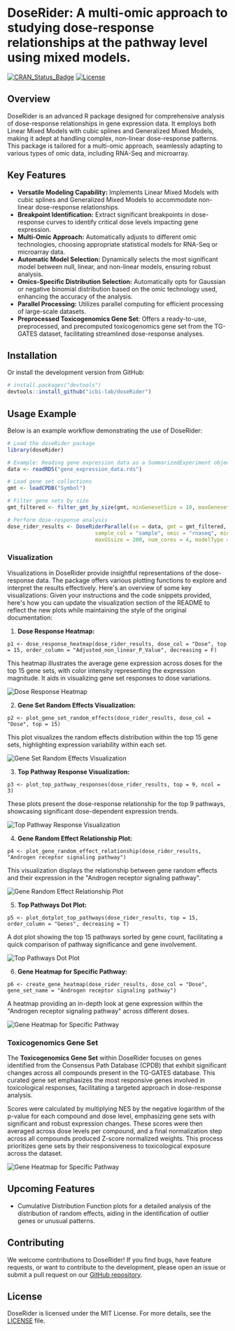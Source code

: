# DoseRider: A multi-omic approach to studying dose-response relationships at the pathway level using mixed models.


[![CRAN_Status_Badge](https://www.r-pkg.org/badges/version/doseRider)](https://cran.r-project.org/package=doseRider)
[![License](https://img.shields.io/badge/License-MIT-blue.svg)](https://opensource.org/licenses/MIT)

## Overview

DoseRider is an advanced R package designed for comprehensive analysis of dose-response relationships in gene expression data. It employs both Linear Mixed Models with cubic splines and Generalized Mixed Models, making it adept at handling complex, non-linear dose-response patterns. This package is tailored for a multi-omic approach, seamlessly adapting to various types of omic data, including RNA-Seq and microarray.

## Key Features

- **Versatile Modeling Capability:** Implements Linear Mixed Models with cubic splines and Generalized Mixed Models to accommodate non-linear dose-response relationships.
- **Breakpoint Identification:** Extract significant breakpoints in dose-response curves to identify critical dose levels impacting gene expression.
- **Multi-Omic Approach:** Automatically adjusts to different omic technologies, choosing appropriate statistical models for RNA-Seq or microarray data.
- **Automatic Model Selection:** Dynamically selects the most significant model between null, linear, and non-linear models, ensuring robust analysis.
- **Omics-Specific Distribution Selection:** Automatically opts for Gaussian or negative binomial distribution based on the omic technology used, enhancing the accuracy of the analysis.
- **Parallel Processing:** Utilizes parallel computing for efficient processing of large-scale datasets.
- **Preprocessed Toxicogenomics Gene Set**: Offers a ready-to-use, preprocessed, and precomputed toxicogenomics gene set from the TG-GATES dataset, facilitating streamlined dose-response analyses.

## Installation

Or install the development version from GitHub:

```R
# install.packages("devtools")
devtools::install_github("icbi-lab/doseRider")
```

## Usage Example

Below is an example workflow demonstrating the use of DoseRider:

```R
# Load the doseRider package
library(doseRider)

# Example: Reading gene expression data as a SummarizedExperiment object
data <- readRDS("gene_expression_data.rds")

# Load gene set collections
gmt <- loadCPDB("Symbol")

# Filter gene sets by size
gmt_filtered <- filter_gmt_by_size(gmt, minGenesetSize = 10, maxGenesetSize = 50)

# Perform dose-response analysis
dose_rider_results <- DoseRiderParallel(se = data, gmt = gmt_filtered, dose_col = "dose", 
                            sample_col = "sample", omic = "rnaseq", minGSsize = 10, 
                            maxGSsize = 200, num_cores = 4, modelType = "LMM")

```

### Visualization

Visualizations in DoseRider provide insightful representations of the dose-response data. The package offers various plotting functions to explore and interpret the results effectively. Here's an overview of some key visualizations:
Given your instructions and the code snippets provided, here's how you can update the visualization section of the README to reflect the new plots while maintaining the style of the original documentation:



1. **Dose Response Heatmap:**

```{r}
p1 <- dose_response_heatmap(dose_rider_results, dose_col = "Dose", top = 15, order_column = "Adjusted_non_linear_P_Value", decreasing = F)
```

This heatmap illustrates the average gene expression across doses for the top 15 gene sets, with color intensity representing the expression magnitude. It aids in visualizing gene set responses to dose variations.

![Dose Response Heatmap](./plots/plot1.jpeg)

2. **Gene Set Random Effects Visualization:**

```{r}
p2 <- plot_gene_set_random_effects(dose_rider_results, dose_col = "Dose", top = 15)
```

This plot visualizes the random effects distribution within the top 15 gene sets, highlighting expression variability within each set.

![Gene Set Random Effects Visualization](./plots/plot2.jpeg)

3. **Top Pathway Response Visualization:**

```{r}
p3 <- plot_top_pathway_responses(dose_rider_results, top = 9, ncol = 3)
```

These plots present the dose-response relationship for the top 9 pathways, showcasing significant dose-dependent expression trends.

![Top Pathway Response Visualization](./plots/plot3.jpeg)

4. **Gene Random Effect Relationship Plot:**

```{r}
p4 <- plot_gene_random_effect_relationship(dose_rider_results, "Androgen receptor signaling pathway")
```

This visualization displays the relationship between gene random effects and their expression in the "Androgen receptor signaling pathway".

![Gene Random Effect Relationship Plot](./plots/plot4.jpeg)

5. **Top Pathways Dot Plot:**

```{r}
p5 <- plot_dotplot_top_pathways(dose_rider_results, top = 15, order_column = "Genes", decreasing = T)
```

A dot plot showing the top 15 pathways sorted by gene count, facilitating a quick comparison of pathway significance and gene involvement.

![Top Pathways Dot Plot](./plots/plot5.jpeg)

6. **Gene Heatmap for Specific Pathway:**

```{r}
p6 <- create_gene_heatmap(dose_rider_results, dose_col = "Dose", gene_set_name = "Androgen receptor signaling pathway")
```

A heatmap providing an in-depth look at gene expression within the "Androgen receptor signaling pathway" across different doses.

![Gene Heatmap for Specific Pathway](./plots/plot6.jpeg)

### Toxicogenomics Gene Set

The **Toxicogenomics Gene Set** within DoseRider focuses on genes identified from the Consensus Path Database (CPDB) that exhibit significant changes across all compounds present in the TG-GATES database. This curated gene set emphasizes the most responsive genes involved in toxicological responses, facilitating a targeted approach in dose-response analysis.

Scores were calculated by multiplying NES by the negative logarithm of the p-value for each compound and dose level, emphasizing gene sets with significant and robust expression changes. These scores were then averaged across dose levels per compound, and a final normalization step across all compounds produced Z-score normalized weights. This process prioritizes gene sets by their responsiveness to toxicological exposure across the dataset.


![Gene Heatmap for Specific Pathway](./plots/plots/HeatmapHighResponsive.jpeg)


## Upcoming Features

- Cumulative Distribution Function plots for a detailed analysis of the distribution of random effects, aiding in the identification of outlier genes or unusual patterns.


## Contributing

We welcome contributions to DoseRider! If you find bugs, have feature requests, or want to contribute to the development, please open an issue or submit a pull request on our [GitHub repository](https://github.com/icbi-lab/doseRider).

## License

DoseRider is licensed under the MIT License. For more details, see the [LICENSE](LICENSE) file.

